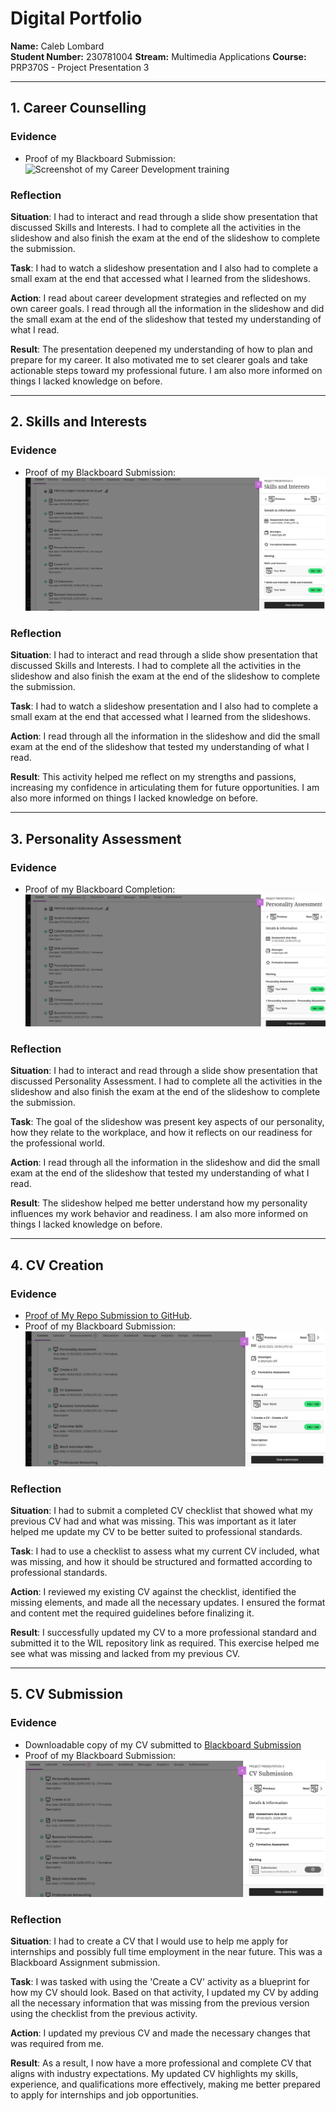 # Digital Portfolio  
**Name:** Caleb Lombard  
**Student Number:** 230781004 
**Stream:** Multimedia Applications
**Course:** PRP370S - Project Presentation 3 

---

## 1. Career Counselling  
### Evidence  
- Proof of my Blackboard Submission: ![Screenshot of my Career Development training]()

### Reflection 

**Situation**: I had to interact and read through a slide show presentation that discussed Skills and Interests. I had to complete all the activities in the slideshow and also finish the exam at the end of the slideshow to complete the submission.

**Task**: I had to watch a slideshow presentation and I also had to complete a small exam at the end that accessed what I learned from the slideshows.

**Action**: I read about career development strategies and reflected on my own career goals. I read through all the information in the slideshow and did the small exam at the end of the slideshow that tested my understanding of what I read. 

**Result**: The presentation deepened my understanding of how to plan and prepare for my career. It also motivated me to set clearer goals and take actionable steps toward my professional future. I am also more informed on things I lacked knowledge on before.

---

## 2. Skills and Interests  
### Evidence  
- Proof of my Blackboard Submission:![Screenshot of my Skills and Interests training](Skills%20and%20Interests.PNG)

### Reflection  

**Situation**: I had to interact and read through a slide show presentation that discussed Skills and Interests. I had to complete all the activities in the slideshow and also finish the exam at the end of the slideshow to complete the submission.

**Task**: I had to watch a slideshow presentation and I also had to complete a small exam at the end that accessed what I learned from the slideshows.

**Action**:  I read through all the information in the slideshow and did the small exam at the end of the slideshow that tested my understanding of what I read.

**Result**: This activity helped me reflect on my strengths and passions, increasing my confidence in articulating them for future opportunities. I am also more informed on things I lacked knowledge on before. 

---

## 3. Personality Assessment  
### Evidence  
- Proof of my Blackboard Completion: ![Screenshot of my Personality Assessment training](Personality%20Assessment.PNG) 

### Reflection  

**Situation**: I had to interact and read through a slide show presentation that discussed Personality Assessment. I had to complete all the activities in the slideshow and also finish the exam at the end of the slideshow to complete the submission.

**Task**: The goal of the slideshow was present key aspects of our personality, how they relate to the workplace, and how it reflects on our readiness for the professional world. 

**Action**: I read through all the information in the slideshow and did the small exam at the end of the slideshow that tested my understanding of what I read.

**Result**: The slideshow helped me better understand how my personality influences my work behavior and readiness. I am also more informed on things I lacked knowledge on before.

---

## 4. CV Creation  
### Evidence  
- [Proof of My Repo Submission to GitHub](https://github.com/wil-it2025/cv-tutorial-CalebLombard/blob/main/CV%20REVIEW%20-%20Caleb%20Lombard%20230781004.docx).  
- Proof of my Blackboard Submission: ![Screenshot of my CV Submission on Blackboard](Create%20A%20CV.PNG)


### Reflection  

**Situation**: I had to submit a completed CV checklist that showed what my previous CV had and what was missing. This was important as it later helped me update my CV to be better suited to professional standards.

**Task**: I had to use a checklist to assess what my current CV included, what was missing, and how it should be structured and formatted according to professional standards.

**Action**: I reviewed my existing CV against the checklist, identified the missing elements, and made all the necessary updates. I ensured the format and content met the required guidelines before finalizing it.  

**Result**: I successfully updated my CV to a more professional standard and submitted it to the WIL repository link as required. This exercise helped me see what was missing and lacked from my previous CV.

---

## 5. CV Submission  
### Evidence  
- Downloadable copy of my CV submitted to [Blackboard Submission](https://github.com/CalebLombard/digital-portfolio/raw/main/CALEB_LOMBARD_CV_230781004.pdf)
- Proof of my Blackboard Submission:   ![Screenshot of my CV Submission on Blackboard](CV%20Submission.PNG)

### Reflection  

**Situation**: I had to create a CV that I would use to help me apply for internships and possibly full time employment in the near future. This was a Blackboard Assignment submission.  

**Task**: I was tasked with using the 'Create a CV' activity as a blueprint for how my CV should look. Based on that activity, I updated my CV by adding all the necessary information that was missing from the previous version using the checklist from the previous activity.

**Action**: I updated my previous CV and made the necessary changes that was required from me. 

**Result**: As a result, I now have a more professional and complete CV that aligns with industry expectations. My updated CV highlights my skills, experience, and qualifications more effectively, making me better prepared to apply for internships and job opportunities.
